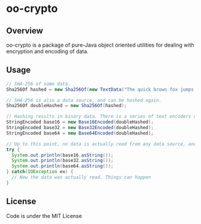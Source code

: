 # oo-crypto


## Overview

oo-crypto is a package of pure-Java object oriented utilities for dealing with encryption and encoding of data.

## Usage

```java
// SHA-256 of some data.
Sha256Of hashed = new Sha256Of(new TextData("The quick brown fox jumps over the lazy dog"));

// SHA-256 is also a data source, and can be hashed again.
Sha256Of doubleHashed = new Sha256Of(hashed);

// Hashing results in binary data. There is a series of text encoders do deal with them.
StringEncoded base16 = new Base16Encoded(doubleHashed);
StringEncoded base32 = new Base32Encoded(doubleHashed);
StringEncoded base64 = new Base64Encoded(doubleHashed);

// Up to this point, no data is actually read from any data source, and no hashing was done. This will only happen when I use it.
try {
  System.out.println(base16.asString());
  System.out.println(base32.asString());
  System.out.println(base64.asString());
} catch(IOException ex) {
  // Now the data was actually read. Things can happen
}
```

## License

Code is under the MIT License